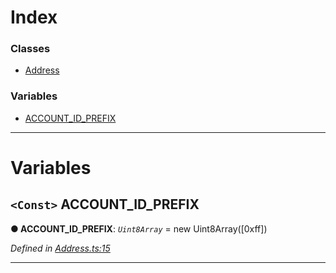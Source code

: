 

# Index

### Classes

* [Address](../classes/_address_.address.md)

### Variables

* [ACCOUNT_ID_PREFIX](_address_.md#account_id_prefix)

---

# Variables

<a id="account_id_prefix"></a>

## `<Const>` ACCOUNT_ID_PREFIX

**● ACCOUNT_ID_PREFIX**: *`Uint8Array`* =  new Uint8Array([0xff])

*Defined in [Address.ts:15](https://github.com/polkadot-js/api/blob/7393710/packages/types/src/Address.ts#L15)*

___

